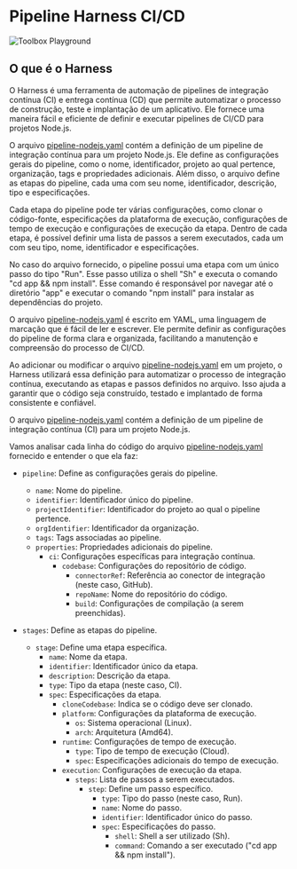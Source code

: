  # Pipeline Harness CI/CD

![Toolbox Playground](../img/toolbox-playground.png)

## O que é o Harness

O Harness é uma ferramenta de automação de pipelines de integração contínua (CI) e entrega contínua (CD) que permite automatizar o processo de construção, teste e implantação de um aplicativo. Ele fornece uma maneira fácil e eficiente de definir e executar pipelines de CI/CD para projetos Node.js.

O arquivo [pipeline-nodejs.yaml](pipeline-nodejs.yaml) contém a definição de um pipeline de integração contínua para um projeto Node.js. Ele define as configurações gerais do pipeline, como o nome, identificador, projeto ao qual pertence, organização, tags e propriedades adicionais. Além disso, o arquivo define as etapas do pipeline, cada uma com seu nome, identificador, descrição, tipo e especificações.

Cada etapa do pipeline pode ter várias configurações, como clonar o código-fonte, especificações da plataforma de execução, configurações de tempo de execução e configurações de execução da etapa. Dentro de cada etapa, é possível definir uma lista de passos a serem executados, cada um com seu tipo, nome, identificador e especificações.

No caso do arquivo fornecido, o pipeline possui uma etapa com um único passo do tipo "Run". Esse passo utiliza o shell "Sh" e executa o comando "cd app && npm install". Esse comando é responsável por navegar até o diretório "app" e executar o comando "npm install" para instalar as dependências do projeto.

O arquivo [pipeline-nodejs.yaml](pipeline-nodejs.yaml) é escrito em YAML, uma linguagem de marcação que é fácil de ler e escrever. Ele permite definir as configurações do pipeline de forma clara e organizada, facilitando a manutenção e compreensão do processo de CI/CD.

Ao adicionar ou modificar o arquivo [pipeline-nodejs.yaml](pipeline-nodejs.yaml) em um projeto, o Harness utilizará essa definição para automatizar o processo de integração contínua, executando as etapas e passos definidos no arquivo. Isso ajuda a garantir que o código seja construído, testado e implantado de forma consistente e confiável.

O arquivo [pipeline-nodejs.yaml](pipeline-nodejs.yaml) contém a definição de um pipeline de integração contínua (CI) para um projeto Node.js.

Vamos analisar cada linha do código do arquivo [pipeline-nodejs.yaml](pipeline-nodejs.yaml) fornecido e entender o que ela faz:

- `pipeline`: Define as configurações gerais do pipeline.
    - `name`: Nome do pipeline.
    - `identifier`: Identificador único do pipeline.
    - `projectIdentifier`: Identificador do projeto ao qual o pipeline pertence.
    - `orgIdentifier`: Identificador da organização.
    - `tags`: Tags associadas ao pipeline.
    - `properties`: Propriedades adicionais do pipeline.
        - `ci`: Configurações específicas para integração contínua.
            - `codebase`: Configurações do repositório de código.
                - `connectorRef`: Referência ao conector de integração (neste caso, GitHub).
                - `repoName`: Nome do repositório do código.
                - `build`: Configurações de compilação (a serem preenchidas).

- `stages`: Define as etapas do pipeline.
    - `stage`: Define uma etapa específica.
        - `name`: Nome da etapa.
        - `identifier`: Identificador único da etapa.
        - `description`: Descrição da etapa.
        - `type`: Tipo da etapa (neste caso, CI).
        - `spec`: Especificações da etapa.
            - `cloneCodebase`: Indica se o código deve ser clonado.
            - `platform`: Configurações da plataforma de execução.
                - `os`: Sistema operacional (Linux).
                - `arch`: Arquitetura (Amd64).
            - `runtime`: Configurações de tempo de execução.
                - `type`: Tipo de tempo de execução (Cloud).
                - `spec`: Especificações adicionais do tempo de execução.
            - `execution`: Configurações de execução da etapa.
                - `steps`: Lista de passos a serem executados.
                    - `step`: Define um passo específico.
                        - `type`: Tipo do passo (neste caso, Run).
                        - `name`: Nome do passo.
                        - `identifier`: Identificador único do passo.
                        - `spec`: Especificações do passo.
                            - `shell`: Shell a ser utilizado (Sh).
                            - `command`: Comando a ser executado ("cd app && npm install").
